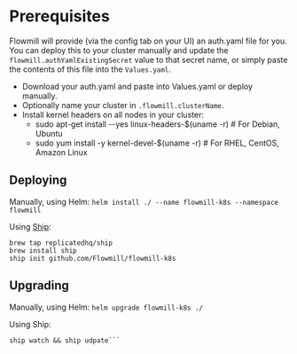 
# Prerequisites

Flowmill will provide (via the config tab on your UI) an auth.yaml file for you. You can deploy this to your cluster manually and update the `flowmill.authYamlExistingSecret` value to that secret name, or simply paste the contents of this file into the `Values.yaml`.

* Download your auth.yaml and paste into Values.yaml or deploy manually.
* Optionally name your cluster in `.flowmill.clusterName`.
* Install kernel headers on all nodes in your cluster:
  * sudo apt-get install --yes linux-headers-$(uname -r)  # For Debian, Ubuntu
  * sudo yum install -y kernel-devel-$(uname -r)  # For RHEL, CentOS, Amazon Linux

## Deploying

Manually, using Helm:
```helm install ./ --name flowmill-k8s --namespace flowmill```

Using [Ship](https://github.com/replicatedhq/ship):
```
brew tap replicatedhq/ship
brew install ship
ship init github.com/Flowmill/flowmill-k8s
```

## Upgrading

Manually, using Helm:
```helm upgrade flowmill-k8s ./```

Using Ship:
```
ship watch && ship udpate```
```

